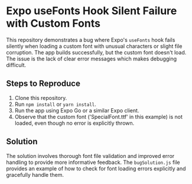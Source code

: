 # Expo useFonts Hook Silent Failure with Custom Fonts

This repository demonstrates a bug where Expo's `useFonts` hook fails silently when loading a custom font with unusual characters or slight file corruption. The app builds successfully, but the custom font doesn't load.  The issue is the lack of clear error messages which makes debugging difficult.

## Steps to Reproduce

1. Clone this repository.
2. Run `npm install` or `yarn install`.
3. Run the app using Expo Go or a similar Expo client.
4. Observe that the custom font ('SpecialFont.ttf' in this example) is not loaded, even though no error is explicitly thrown.

## Solution

The solution involves thorough font file validation and improved error handling to provide more informative feedback. The `bugSolution.js` file provides an example of how to check for font loading errors explicitly and gracefully handle them.
